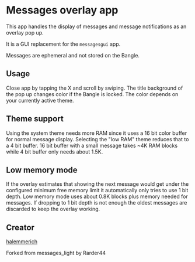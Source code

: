 # Messages overlay app

This app handles the display of messages and message notifications as an overlay pop up. 

It is a GUI replacement for the `messagesgui` app.

Messages are ephemeral and not stored on the Bangle.

## Usage

Close app by tapping the X and scroll by swiping. The title background of the pop up changes color if the Bangle is locked. The color depends on your currently active theme.

## Theme support

Using the system theme needs more RAM since it uses a 16 bit color buffer for normal message display. Selecting the "low RAM" theme reduces that to a 4 bit buffer.
16 bit buffer with a small message takes ~4K RAM blocks while 4 bit buffer only needs about 1.5K.

## Low memory mode

If the overlay estimates that showing the next message would get under the configured minimum free memory limit it automatically only tries to use 1 bit depth. Low memory mode uses about 0.8K blocks plus memory needed for messages. If dropping to 1 bit depth is not enough the oldest messages are discarded to keep the overlay working.

## Creator

[halemmerich](https://github.com/halemmerich)

Forked from messages_light by Rarder44

